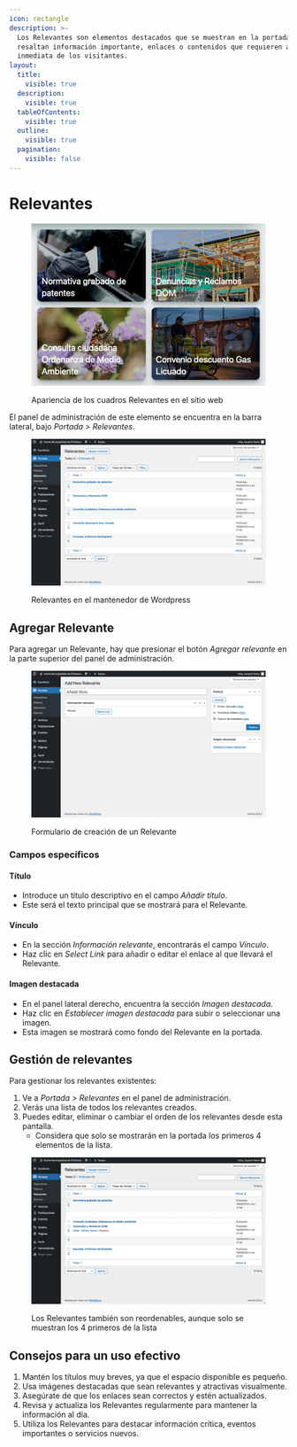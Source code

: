 ```yaml
---
icon: rectangle
description: >-
  Los Relevantes son elementos destacados que se muestran en la portada. Estos
  resaltan información importante, enlaces o contenidos que requieren atención
  inmediata de los visitantes.
layout:
  title:
    visible: true
  description:
    visible: true
  tableOfContents:
    visible: true
  outline:
    visible: true
  pagination:
    visible: false
---
```


# Relevantes

<div data-full-width="false">

<figure><img src="../.gitbook/assets/Relevantes.png" alt=""><figcaption><p>Apariencia de los cuadros Relevantes en el sitio web</p></figcaption></figure>

</div>

El panel de administración de este elemento se encuentra en la barra lateral, bajo _Portada > Relevantes_.

<figure><img src="../.gitbook/assets/ListadoRelevantes.png" alt=""><figcaption><p>Relevantes en el mantenedor de Wordpress</p></figcaption></figure>

## Agregar Relevante

Para agregar un Relevante, hay que presionar el botón _Agregar relevante_ en la parte superior del panel de administración.

<figure><img src="../.gitbook/assets/FormularioAgregarRelevante.png" alt=""><figcaption><p>Formulario de creación de un Relevante</p></figcaption></figure>

### Campos específicos

#### **Título**

* Introduce un título descriptivo en el campo _Añadir título_.
* Este será el texto principal que se mostrará para el Relevante.

#### **Vínculo**

* En la sección _Información relevante_, encontrarás el campo _Vínculo_.
* Haz clic en _Select Link_ para añadir o editar el enlace al que llevará el Relevante.

#### **Imagen destacada**

* En el panel lateral derecho, encuentra la sección _Imagen destacada_.
* Haz clic en _Establecer imagen destacada_ para subir o seleccionar una imagen.
* Esta imagen se mostrará como fondo del Relevante en la portada.

## Gestión de relevantes

Para gestionar los relevantes existentes:

1. Ve a _Portada > Relevantes_ en el panel de administración.
2. Verás una lista de todos los relevantes creados.
3. Puedes editar, eliminar o cambiar el orden de los relevantes desde esta pantalla.
   * Considera que solo se mostrarán en la portada los primeros 4 elementos de la lista.

<figure><img src="../.gitbook/assets/ReordenadoRelevantes.png" alt=""><figcaption><p>Los Relevantes también son reordenables, aunque solo se muestran los 4 primeros de la lista</p></figcaption></figure>

## Consejos para un uso efectivo

1. Mantén los títulos muy breves, ya que el espacio disponible es pequeño.
2. Usa imágenes destacadas que sean relevantes y atractivas visualmente.
3. Asegúrate de que los enlaces sean correctos y estén actualizados.
4. Revisa y actualiza los Relevantes regularmente para mantener la información al día.
5. Utiliza los Relevantes para destacar información crítica, eventos importantes o servicios nuevos.
